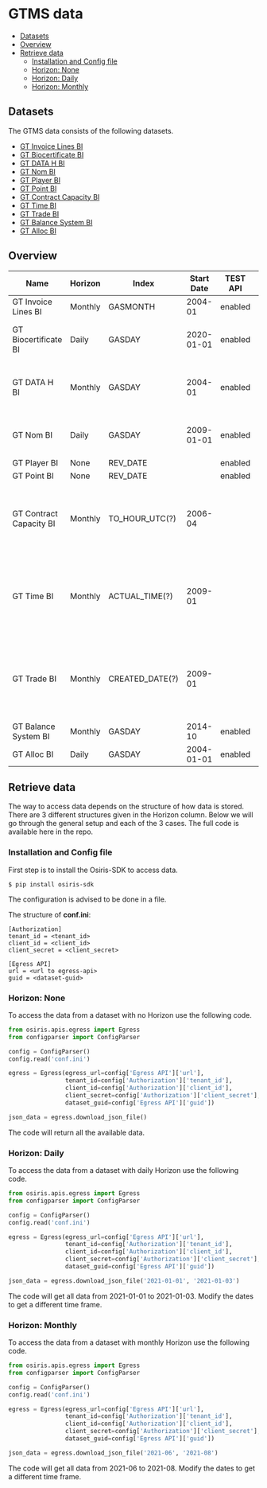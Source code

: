 # GTMS data
- [Datasets](#datasets)
- [Overview](#overview)
- [Retrieve data](#retrieve-data)
  - [Installation and Config file](#installation-and-config-file)
  - [Horizon: None](#horizon:-one)
  - [Horizon: Daily](#horizon:-daily)
  - [Horizon: Monthly](#horizon:-monthly)

## Datasets
The GTMS data consists of the following datasets.
- [GT Invoice Lines BI](https://dataplatform.energinet.dk/detail/471d3e34-b843-4298-fc34-08d8b6fedea4)
- [GT Biocertificate BI](https://dataplatform.energinet.dk/detail/b133dd7a-f1e8-48db-fc33-08d8b6fedea4)    
- [GT DATA H BI](https://dataplatform.energinet.dk/detail/da650d2c-2780-44dc-6b3c-08d876589e90) 
- [GT Nom BI](https://dataplatform.energinet.dk/detail/fecfb55e-4637-4ff6-af49-08d86c4300e8)
- [GT Player BI](https://dataplatform.energinet.dk/detail/adc8d96f-8e3d-4e3d-af48-08d86c4300e8)
- [GT Point BI](https://dataplatform.energinet.dk/detail/b1c9449c-a452-4308-af47-08d86c4300e8)
- [GT Contract Capacity BI](https://dataplatform.energinet.dk/detail/acfee9a5-fc82-4e4d-af46-08d86c4300e8)
- [GT Time BI](https://dataplatform.energinet.dk/detail/14e4bf94-afab-44b3-af45-08d86c4300e8)
- [GT Trade BI](https://dataplatform.energinet.dk/detail/3ab1b6f7-d0ec-4c16-7de5-08d86b849d90)
- [GT Balance System BI](https://dataplatform.energinet.dk/detail/0f3897d5-0c57-4967-7de4-08d86b849d90)
- [GT Alloc BI](https://dataplatform.energinet.dk/detail/02480cbc-5361-43ab-e1d8-08d86464f17e)

## Overview

| Name                    | Horizon | Index          | Start Date | TEST API | Data Quality | Notes       |
| ----------------------- | ------- | -------------- | ---------- | -------- | ------------ | ----------- |
| GT Invoice Lines BI     | Monthly | GASMONTH       | 2004-01    | enabled  | Full         | |
| GT Biocertificate BI    | Daily   | GASDAY         | 2020-01-01 | enabled  | Partial      | Missing from 2021-07-01 -> |
| GT DATA H BI            | Monthly | GASDAY         | 2004-01    | enabled  | Partial      | Missing data throughout (140 months) |
| GT Nom BI               | Daily   | GASDAY         | 2009-01-01 | enabled  | Partial      | Missing from 2021-07-12 -> |
| GT Player BI            | None    | REV_DATE       |            | enabled  |              | |
| GT Point BI             | None    | REV_DATE       |            | enabled  |              | |
| GT Contract Capacity BI | Monthly | TO_HOUR_UTC(?) | 2006-04    |          | Partial      | Missing data, Only new format from 2021-06 -> |
| GT Time BI              | Monthly | ACTUAL_TIME(?) | 2009-01    |          | Partial      | Data from 2009-2044 (New format 2021-05 -> present day) |
| GT Trade BI             | Monthly | CREATED_DATE(?)| 2009-01    |          | Partial      | Data from 2009-2044 (New format 2021-05 -> 2021-07) |
| GT Balance System BI    | Monthly | GASDAY         | 2014-10    | enabled  | Full         | |
| GT Alloc BI             | Daily   | GASDAY         | 2004-01-01 | enabled  | Full         | |
 

## Retrieve data

The way to access data depends on the structure of how data is stored.
There are 3 different structures given in the Horizon column.
Below we will go through the general setup and each of the 3 cases.
The full code is available here in the repo.

### Installation and Config file
First step is to install the Osiris-SDK to access data.
``` shell
$ pip install osiris-sdk
```

The configuration is advised to be done in a file.

The structure of **conf.ini**:
```
[Authorization]
tenant_id = <tenant_id>
client_id = <client_id>
client_secret = <client_secret>

[Egress API]
url = <url to egress-api>
guid = <dataset-guid>
```

### Horizon: None
To access the data from a dataset with no Horizon use the following code.
``` python
from osiris.apis.egress import Egress
from configparser import ConfigParser

config = ConfigParser()
config.read('conf.ini')

egress = Egress(egress_url=config['Egress API']['url'],
                tenant_id=config['Authorization']['tenant_id'],
                client_id=config['Authorization']['client_id'],
                client_secret=config['Authorization']['client_secret'],
                dataset_guid=config['Egress API']['guid'])

json_data = egress.download_json_file()
```
The code will return all the available data.

### Horizon: Daily
To access the data from a dataset with daily Horizon use the following code.
``` python
from osiris.apis.egress import Egress
from configparser import ConfigParser

config = ConfigParser()
config.read('conf.ini')

egress = Egress(egress_url=config['Egress API']['url'],
                tenant_id=config['Authorization']['tenant_id'],
                client_id=config['Authorization']['client_id'],
                client_secret=config['Authorization']['client_secret'],
                dataset_guid=config['Egress API']['guid'])

json_data = egress.download_json_file('2021-01-01', '2021-01-03')
```
The code will get all data from 2021-01-01 to 2021-01-03. Modify the dates to get a different time frame.

### Horizon: Monthly
To access the data from a dataset with monthly Horizon use the following code.
``` python
from osiris.apis.egress import Egress
from configparser import ConfigParser

config = ConfigParser()
config.read('conf.ini')

egress = Egress(egress_url=config['Egress API']['url'],
                tenant_id=config['Authorization']['tenant_id'],
                client_id=config['Authorization']['client_id'],
                client_secret=config['Authorization']['client_secret'],
                dataset_guid=config['Egress API']['guid'])

json_data = egress.download_json_file('2021-06', '2021-08')
```
The code will get all data from 2021-06 to 2021-08. Modify the dates to get a different time frame.